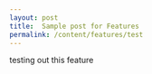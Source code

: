 ```yaml
---
layout: post
title:  Sample post for Features
permalink: /content/features/test
---
```

testing out this feature
